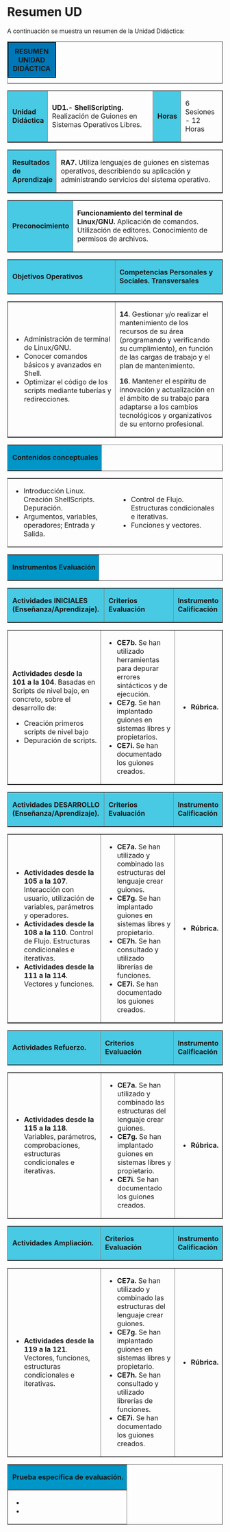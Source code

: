 # Resumen UD

A continuación se muestra un resumen de la Unidad Didáctica:

<style>
    .heatMap td { 
      text-align: left;
      padding-left: 10px;
    }
    table caption {
      padding: 10px;
      background: #0077b6;
      border-style: solid;
      border-width: 2px;
      border-color: #060606;
      font-weight: bold;
    }
</style>

<table border="1" width="100%" class="heatMap">
<caption><b> RESUMEN UNIDAD DIDÁCTICA</b></caption>
  <tbody>
    <tr>
      <table border="1" width="100%" class="heatMap">
        <tr>
          <td width="15%" style="background: #48cae4"><p><b>Unidad Didáctica</b></p></td>
          <td width="58%"><p><b>UD1.- ShellScripting.</b> Realización de Guiones en Sistemas Operativos Libres.</p></td>
          <td width="7%" style="background: #48cae4"><p><b>Horas</b></p></td>
          <td width="20%"><p>6 Sesiones - 12 Horas</p></td>
        </tr>
      </table>
    </tr>
    <tr>
      <table border="1" width="100%" class="heatMap">
        <tr>
          <td width="15%" style="background: #48cae4"><p><b>Resultados de Aprendizaje</b></p></td>
          <td width="85%"><p><b>RA7.</b> Utiliza lenguajes de guiones en sistemas operativos, describiendo su aplicación y administrando servicios del sistema operativo.</p></td>
        </tr>
      </table>
    </tr>
    <tr>
      <table border="1" width="100%" class="heatMap">
        <tr>
          <td width="15%" style="background: #48cae4"><p><b>Preconocimiento</b></p></td>
          <td width="85%"><p><b>Funcionamiento del terminal de Linux/GNU.</b> Aplicación de comandos. Utilización de editores. Conocimiento de permisos de archivos.</p></td>
        </tr>
      </table>
    </tr>
    <tr>
      <table border="1" width="100%" class="heatMap">
        <tr>
          <td width="50%" style="background: #48cae4"><p><b>Objetivos Operativos</b></p></td>
          <td width="50%" style="background: #48cae4"><p><b>Competencias Personales y Sociales. Transversales</b></p></td>
        </tr>
      </table>
    </tr>
    <tr>
      <table border="1" width="100%" class="heatMap">
        <tr>
          <td width="50%">
            <p>
              <ul>
                <li>Administración de terminal de Linux/GNU.</li>
                <li>Conocer comandos básicos y avanzados en Shell.</li>
                <li>Optimizar el código de los scripts mediante tuberías y redirecciones.</li>
            </ul>
            </p>
          </td>
          <td width="50%">
            <p><b>14</b>. Gestionar y/o realizar el mantenimiento de los recursos de su área (programando y verificando su cumplimiento), en función de las cargas de trabajo y el plan de mantenimiento.</p>
            <p><b>16</b>. Mantener el espíritu de innovación y actualización en el ámbito de su trabajo para adaptarse a los cambios tecnológicos y organizativos de su entorno profesional.</p>
          </td>
        </tr>
      </table>
    </tr>
    <tr>
    <tr>
      <table border="1" width="100%" class="heatMap">
        <td width="100%" style="background: #0096c7"><p><b>Contenidos conceptuales</b></p></td>
      </table>
    </tr>
    <tr>
      <table FRAME="border" RULES="none" width="100%" class="heatMap">
        <tr>
          <td width="50%">
            <p>
              <ul>
                <li>Introducción Linux. Creación ShellScripts. Depuración.</li>
                <li>Argumentos, variables, operadores; Entrada y Salida.</li>
            </ul>
            </p>
          </td>
          <td width="50%">
             <p>
              <ul>
                <li>Control de Flujo. Estructuras condicionales e iterativas.</li>
                <li>Funciones y vectores.</li>
            </ul>
            </p>
          </td>
        </tr>
      </table>
    </tr>
    <tr>
      <table border="1" width="100%" class="heatMap">
        <tr>
          <td width="100%" style="background: #0096c7"><p><b>Instrumentos Evaluación</b></p></td>
        </tr>
      </table>
    </tr>
    <tr>
      <table border="1" width="100%" class="heatMap">
        <tr>
          <td width="45%" style="background: #48cae4"><p><b>Actividades INICIALES (Enseñanza/Aprendizaje).</b></p></td>
          <td width="35%" style="background: #48cae4"><p><b>Criterios Evaluación</b></p></td>
          <td width="20%" style="background: #48cae4"><p><b>Instrumento Calificación</b></p></td>
        </tr>
      </table>
    </tr>
     <tr>
       <table border="1" width="100%" class="heatMap">
        <tr>
          <td width="45%">
            <p><b>Actividades desde la 101 a la 104</b>. Basadas en Scripts de nivel bajo, en concreto, sobre el desarrollo de:</p>
            <p>
              <ul>
                <li>Creación primeros scripts de nivel bajo</li>
                <li>Depuración de scripts.</li>
              </ul>
            </p>
          </td>
          <td width="35%">
            <p>
              <ul>
                  <li><b>CE7b. </b>Se han utilizado herramientas para depurar errores sintácticos y de ejecución.</li>
                  <li><b>CE7g. </b>Se han implantado guiones en sistemas libres y propietarios.</li>
                  <li><b>CE7i. </b>Se han documentado los guiones creados.</li>
              </ul>
            </p>
          </td>
          <td width="20%">
            <p>
              <ul>
                <li><b>Rúbrica.</b></li>
              </ul>
            </p>
          </td>
        </tr>
      </table>
    </tr>
    <tr>
       <table border="1" width="100%" class="heatMap">
        <tr>
          <td width="45%" style="background: #48cae4"><p><b>Actividades DESARROLLO (Enseñanza/Aprendizaje).</b></p></td>
          <td width="35%" style="background: #48cae4"><p><b>Criterios Evaluación</b></p></td>
          <td width="20%" style="background: #48cae4"><p><b>Instrumento Calificación</b></p></td>
        </tr>
      </table>
    </tr>
    <tr>
      <table border="1" width="100%" class="heatMap">
        <tr>
          <td width="45%"> 
              <ul>
                <li><b>Actividades desde la 105 a la 107</b>. Interacción con usuario, utilización de variables, parámetros y operadores.</li>
                <li><b>Actividades desde la 108 a la 110</b>. Control de Flujo. Estructuras condicionales e iterativas.</li>
                <li><b>Actividades desde la 111 a la 114</b>. Vectores y funciones.</li>
              </ul>
          </td>
          <td width="35%">
            <p>
              <ul>
                  <li><b>CE7a. </b>Se han utilizado y combinado las estructuras del lenguaje crear guiones.</li>
                  <li><b>CE7g. </b>Se han implantado guiones en sistemas libres y propietario.</li>
                  <li><b>CE7h. </b>Se han consultado y utilizado librerías de funciones.</li>
                  <li><b>CE7i. </b>Se han documentado los guiones creados.</li>
              </ul>
            </p>
          </td>
          <td width="20%"
            <p>
              <ul>
                <li><b>Rúbrica.</b></li>
              </ul>
            </p>
          </td>
        </tr>
      </table>
    </tr>
    <tr>
       <table border="1" width="100%" class="heatMap">
        <tr>
          <td width="45%" style="background: #48cae4"><p><b>Actividades Refuerzo.</b></p></td>
          <td width="35%" style="background: #48cae4"><p><b>Criterios Evaluación</b></p></td>
          <td width="20%" style="background: #48cae4"><p><b>Instrumento Calificación</b></p></td>
        </tr>
      </table>
    </tr>
    <tr>
      <table border="1" width="100%" class="heatMap">
        <tr>
          <td width="45%"> 
              <ul>
                <li><b>Actividades desde la 115 a la 118</b>. Variables, parámetros, comprobaciones, estructuras condicionales e iterativas.</li>
              </ul>
          </td>
          <td width="35%">
            <p>
              <ul>
                  <li><b>CE7a. </b>Se han utilizado y combinado las estructuras del lenguaje crear guiones.</li>
                  <li><b>CE7g. </b>Se han implantado guiones en sistemas libres y propietario.</li>
                  <li><b>CE7i. </b>Se han documentado los guiones creados.</li>
              </ul>
            </p>
          </td>
          <td width="20%"
            <p>
              <ul>
                <li><b>Rúbrica.</b></li>
              </ul>
            </p>
          </td>
        </tr>
      </table>
    </tr>
    <tr>
       <table border="1" width="100%" class="heatMap">
        <tr>
          <td width="45%" style="background: #48cae4"><p><b>Actividades Ampliación.</b></p></td>
          <td width="35%" style="background: #48cae4"><p><b>Criterios Evaluación</b></p></td>
          <td width="20%" style="background: #48cae4"><p><b>Instrumento Calificación</b></p></td>
        </tr>
      </table>
    </tr>
    <tr>
      <table border="1" width="100%" class="heatMap">
        <tr>
          <td width="45%"> 
              <ul>
                <li><b>Actividades desde la 119 a la 121</b>. Vectores, funciones, estructuras condicionales e iterativas.</li>
              </ul>
          </td>
          <td width="35%">
            <p>
              <ul>
                  <li><b>CE7a. </b>Se han utilizado y combinado las estructuras del lenguaje crear guiones.</li>
                  <li><b>CE7g. </b>Se han implantado guiones en sistemas libres y propietario.</li>
                  <li><b>CE7h. </b>Se han consultado y utilizado librerías de funciones.</li>
                  <li><b>CE7i. </b>Se han documentado los guiones creados.</li>
              </ul>
            </p>
          </td>
          <td width="20%"
            <p>
              <ul>
                <li><b>Rúbrica.</b></li>
              </ul>
            </p>
          </td>
        </tr>
      </table>
    </tr>
    <tr>
      <table border="1" width="100%" class="heatMap">
        <tr>
          <td width="100%" style="background: #0096c7"><p><b>Prueba específica de evaluación.</b></p></td>
        </tr>
        <td width="100%">
          <p>
          <ul>
            <li></li>
            <li></li>
          </ul>
          </p>
        </td>
      </table>
    </tr>
  </tbody>
</table>
